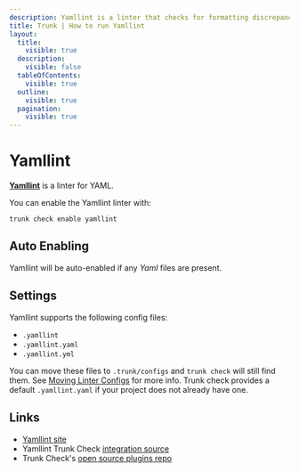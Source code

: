 ```yaml
---
description: Yamllint is a linter that checks for formatting discrepancies, key-value pair issues, and syntax errors, ensuring your YAML files are syntactically correct. 
title: Trunk | How to run Yamllint
layout:
  title:
    visible: true
  description:
    visible: false
  tableOfContents:
    visible: true
  outline:
    visible: true
  pagination:
    visible: true
---
```


# Yamllint

[**Yamllint**](https://github.com/adrienverge/yamllint) is a linter for YAML.

You can enable the Yamllint linter with:

```shell
trunk check enable yamllint
```

## Auto Enabling

Yamllint will be auto-enabled if any *Yaml* files are present.

## Settings

Yamllint supports the following config files:
* `.yamllint`
* `.yamllint.yaml`
* `.yamllint.yml`

You can move these files to `.trunk/configs` and `trunk check` will still find them. See [Moving Linter Configs](..#moving-linter-configs) for more info.
Trunk check provides a default `.yamllint.yaml` if your project does not already have one.



## Links

- [Yamllint site](https://github.com/adrienverge/yamllint)
- Yamllint Trunk Check [integration source](https://github.com/trunk-io/plugins/tree/main/linters/yamllint)
- Trunk Check's [open source plugins repo](https://github.com/trunk-io/plugins/tree/main)
